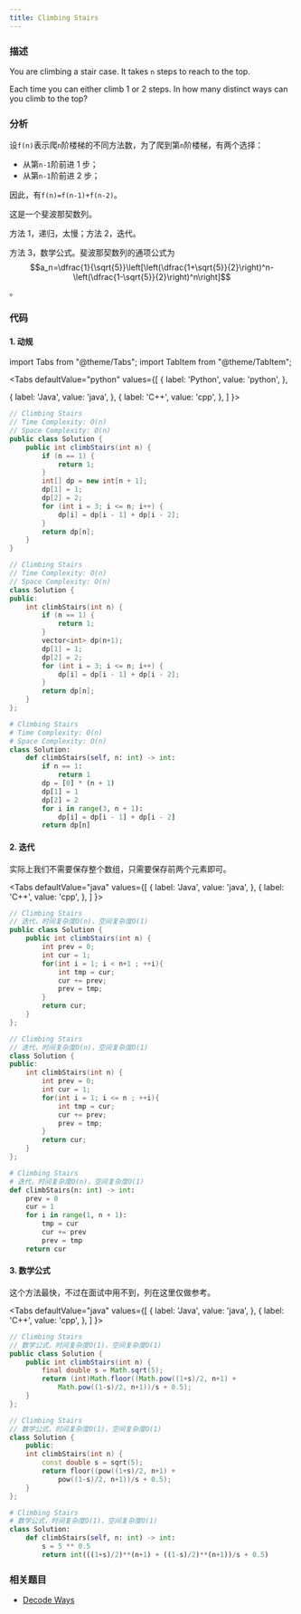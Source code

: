 ```yaml
---
title: Climbing Stairs
---
```


### 描述

You are climbing a stair case. It takes `n` steps to reach to the top.

Each time you can either climb 1 or 2 steps. In how many distinct ways can you climb to the top?

### 分析

设`f(n)`表示爬`n`阶楼梯的不同方法数，为了爬到第`n`阶楼梯，有两个选择：

- 从第`n-1`阶前进 1 步；
- 从第`n-1`阶前进 2 步；

因此，有`f(n)=f(n-1)+f(n-2)`。

这是一个斐波那契数列。

方法 1，递归，太慢；方法 2，迭代。

方法 3，数学公式。斐波那契数列的通项公式为 $$a_n=\dfrac{1}{\sqrt{5}}\left[\left(\dfrac{1+\sqrt{5}}{2}\right)^n-\left(\dfrac{1-\sqrt{5}}{2}\right)^n\right]$$。

### 代码

#### 1. 动规

import Tabs from "@theme/Tabs";
import TabItem from "@theme/TabItem";

<Tabs
defaultValue="python"
values={[
{ label: 'Python', value: 'python', },

{ label: 'Java', value: 'java', },
{ label: 'C++', value: 'cpp', },
]
}>
<TabItem value="java">

```java
// Climbing Stairs
// Time Complexity: O(n)
// Space Complexity: O(n)
public class Solution {
    public int climbStairs(int n) {
        if (n == 1) {
            return 1;
        }
        int[] dp = new int[n + 1];
        dp[1] = 1;
        dp[2] = 2;
        for (int i = 3; i <= n; i++) {
            dp[i] = dp[i - 1] + dp[i - 2];
        }
        return dp[n];
    }
}
```

</TabItem>
<TabItem value="cpp">

```cpp
// Climbing Stairs
// Time Complexity: O(n)
// Space Complexity: O(n)
class Solution {
public:
    int climbStairs(int n) {
        if (n == 1) {
            return 1;
        }
        vector<int> dp(n+1);
        dp[1] = 1;
        dp[2] = 2;
        for (int i = 3; i <= n; i++) {
            dp[i] = dp[i - 1] + dp[i - 2];
        }
        return dp[n];
    }
};
```

</TabItem>

<TabItem value="python">

```python
# Climbing Stairs
# Time Complexity: O(n)
# Space Complexity: O(n)
class Solution:
    def climbStairs(self, n: int) -> int:
        if n == 1:
            return 1
        dp = [0] * (n + 1)
        dp[1] = 1
        dp[2] = 2
        for i in range(3, n + 1):
            dp[i] = dp[i - 1] + dp[i - 2]
        return dp[n]
```

</TabItem>
</Tabs>

#### 2. 迭代

实际上我们不需要保存整个数组，只需要保存前两个元素即可。

<Tabs
defaultValue="java"
values={[
{ label: 'Java', value: 'java', },
{ label: 'C++', value: 'cpp', },
]
}>
<TabItem value="java">

```java
// Climbing Stairs
// 迭代，时间复杂度O(n)，空间复杂度O(1)
public class Solution {
    public int climbStairs(int n) {
        int prev = 0;
        int cur = 1;
        for(int i = 1; i < n+1 ; ++i){
            int tmp = cur;
            cur += prev;
            prev = tmp;
        }
        return cur;
    }
};
```

</TabItem>
<TabItem value="cpp">

```cpp
// Climbing Stairs
// 迭代，时间复杂度O(n)，空间复杂度O(1)
class Solution {
public:
    int climbStairs(int n) {
        int prev = 0;
        int cur = 1;
        for(int i = 1; i <= n ; ++i){
            int tmp = cur;
            cur += prev;
            prev = tmp;
        }
        return cur;
    }
};
```

</TabItem>

<TabItem value="python">

```python
# Climbing Stairs
# 迭代，时间复杂度O(n)，空间复杂度O(1)
def climbStairs(n: int) -> int:
    prev = 0
    cur = 1
    for i in range(1, n + 1):
        tmp = cur
        cur += prev
        prev = tmp
    return cur
```

</TabItem>
</Tabs>

#### 3. 数学公式

这个方法最快，不过在面试中用不到，列在这里仅做参考。

<Tabs
defaultValue="java"
values={[
{ label: 'Java', value: 'java', },
{ label: 'C++', value: 'cpp', },
]
}>
<TabItem value="java">

```java
// Climbing Stairs
// 数学公式，时间复杂度O(1)，空间复杂度O(1)
public class Solution {
    public int climbStairs(int n) {
        final double s = Math.sqrt(5);
        return (int)Math.floor((Math.pow((1+s)/2, n+1) +
            Math.pow((1-s)/2, n+1))/s + 0.5);
    }
};
```

</TabItem>
<TabItem value="cpp">

```cpp
// Climbing Stairs
// 数学公式，时间复杂度O(1)，空间复杂度O(1)
class Solution {
    public:
    int climbStairs(int n) {
        const double s = sqrt(5);
        return floor((pow((1+s)/2, n+1) +
            pow((1-s)/2, n+1))/s + 0.5);
    }
};
```

</TabItem>

<TabItem value="python">

```python
# Climbing Stairs
# 数学公式，时间复杂度O(1)，空间复杂度O(1)
class Solution:
    def climbStairs(self, n: int) -> int:
        s = 5 ** 0.5
        return int(((1+s)/2)**(n+1) + ((1-s)/2)**(n+1))/s + 0.5)
```

</TabItem>
</Tabs>

### 相关题目

- [Decode Ways](decode-ways.md)

